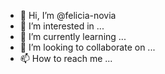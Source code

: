 - 👋 Hi, I’m @felicia-novia
- 👀 I’m interested in ...
- 🌱 I’m currently learning ...
- 💞️ I’m looking to collaborate on ...
- 📫 How to reach me ...

<!---
felicia-novia/felicia-novia is a ✨ special ✨ repository because its `README.md` (this file) appears on your GitHub profile.
You can click the Preview link to take a look at your changes.
--->
